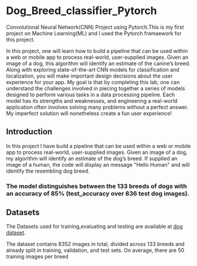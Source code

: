
# Dog_Breed_classifier_Pytorch 

Convolutional Neural Network(CNN) Project using Pytorch.This is my first project on Machine Learning(ML) and I used the Pytorch framaework for this project.

In this project, one will learn how to build a pipeline that can be used within a web or mobile app to process real-world, user-supplied images. Given an image of a dog, this algorithm will identify an estimate of the canine’s breed. 
Along with exploring state-of-the-art CNN models for classification and localization, you will make important design decisions about the user experience for your app. My goal is that by completing this lab, one can understand the challenges involved in piecing together a series of models designed to perform various tasks in a data processing pipeline. Each model has its strengths and weaknesses, and engineering a real-world application often involves solving many problems without a perfect answer. My imperfect solution will nonetheless create a fun user experience!



## Introduction

In this project I have  build a pipeline that can be used within a web or mobile app to process real-world, user-supplied images. Given an image of a dog, my algorithm will identify an estimate of the dog’s breed. If supplied an image of a human, the code will display an message "Hello Human" and  will identify the resembling dog breed.

### The  model distinguishes between the 133 breeds  of dogs with an accuracy of 85%  (test_accuracy over 836 test dog images).

## Datasets

The Datasets used for training,evaluating and testing are available at [dog dataset](https://s3-us-west-1.amazonaws.com/udacity-aind/dog-project/dogImages.zip).

The dataset contains 8352 images in total, divided across 133 breeds and already split in training, validation, and test sets. On average, there are 50 training images per breed




